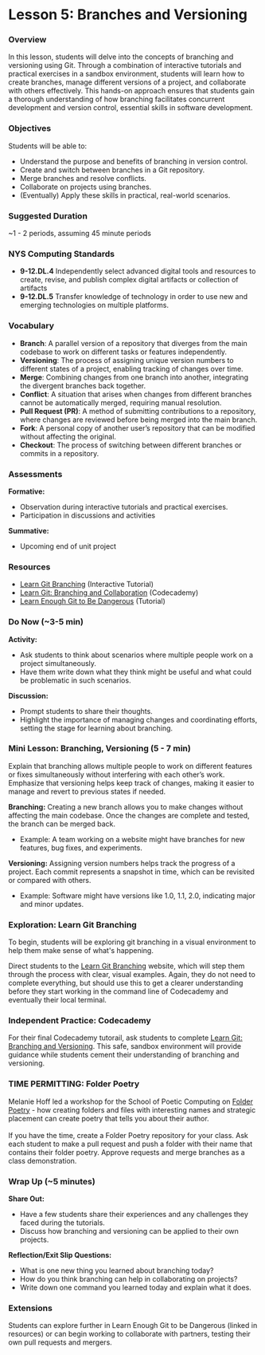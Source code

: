 # Lesson 5: Branches and Versioning

### Overview

In this lesson, students will delve into the concepts of branching and versioning using Git. Through a combination of interactive tutorials and practical exercises in a sandbox environment, students will learn how to create branches, manage different versions of a project, and collaborate with others effectively. This hands-on approach ensures that students gain a thorough understanding of how branching facilitates concurrent development and version control, essential skills in software development.

### Objectives

Students will be able to:

* Understand the purpose and benefits of branching in version control.
* Create and switch between branches in a Git repository.
* Merge branches and resolve conflicts.
* Collaborate on projects using branches.
* (Eventually) Apply these skills in practical, real-world scenarios.

### Suggested Duration

\~1 - 2 periods, assuming 45 minute periods

### NYS Computing Standards

* **9-12.DL.4** Independently select advanced digital tools and resources to create, revise, and publish complex digital artifacts or collection of artifacts
* **9-12.DL.5** Transfer knowledge of technology in order to use new and emerging technologies on multiple platforms.

### Vocabulary

* **Branch**: A parallel version of a repository that diverges from the main codebase to work on different tasks or features independently.
* **Versioning**: The process of assigning unique version numbers to different states of a project, enabling tracking of changes over time.
* **Merge**: Combining changes from one branch into another, integrating the divergent branches back together.
* **Conflict**: A situation that arises when changes from different branches cannot be automatically merged, requiring manual resolution.
* **Pull Request (PR)**: A method of submitting contributions to a repository, where changes are reviewed before being merged into the main branch.
* **Fork**: A personal copy of another user’s repository that can be modified without affecting the original.
* **Checkout**: The process of switching between different branches or commits in a repository.

### Assessments

**Formative:**

* Observation during interactive tutorials and practical exercises.
* Participation in discussions and activities

**Summative:**

* Upcoming end of unit project

### Resources

* [Learn Git Branching](https://learngitbranching.js.org/?locale=en\_US) (Interactive Tutorial)
* [Learn Git: Branching and Collaboration](https://www.codecademy.com/learn/learn-git-branching-and-collaboration) (Codecademy)
* [Learn Enough Git to Be Dangerous](https://www.learnenough.com/git-tutorial) (Tutorial)

### Do Now (\~3-5 min)

**Activity:**

* Ask students to think about scenarios where multiple people work on a project simultaneously.
* Have them write down what they think might be useful and what could be problematic in such scenarios.

**Discussion:**

* Prompt students to share their thoughts.
* Highlight the importance of managing changes and coordinating efforts, setting the stage for learning about branching.

### Mini Lesson: Branching, Versioning (5 - 7 min)

Explain that branching allows multiple people to work on different features or fixes simultaneously without interfering with each other’s work. Emphasize that versioning helps keep track of changes, making it easier to manage and revert to previous states if needed.

**Branching:** Creating a new branch allows you to make changes without affecting the main codebase. Once the changes are complete and tested, the branch can be merged back.

* Example: A team working on a website might have branches for new features, bug fixes, and experiments.

**Versioning:** Assigning version numbers helps track the progress of a project. Each commit represents a snapshot in time, which can be revisited or compared with others.

* Example: Software might have versions like 1.0, 1.1, 2.0, indicating major and minor updates.

### Exploration: Learn Git Branching

To begin, students will be exploring git branching in a visual environment to help them make sense of what's happening.

Direct students to the [Learn Git Branching](https://learngitbranching.js.org/?locale=en\_US) website, which will step them through the process with clear, visual examples. Again, they do not need to complete everything, but should use this to get a clearer understanding before they start working in the command line of Codecademy and eventually their local terminal.

### Independent Practice: Codecademy

For their final Codecademy tutorail, ask students to complete [Learn Git: Branching and Versioning](https://www.codecademy.com/learn/learn-git-branching-and-collaboration). This safe, sandbox environment will provide guidance while students cement their understanding of branching and versioning.

### TIME PERMITTING: Folder Poetry

Melanie Hoff led a workshop for the School of Poetic Computing on [Folder Poetry](https://github.com/melaniehoff/folderpoetry?tab=readme-ov-file) - how creating folders and files with interesting names and strategic placement can create poetry that tells you about their author.\
\
If you have the time, create a Folder Poetry repository for your class. Ask each student to make a pull request and push a folder with their name that contains their folder poetry. Approve requests and merge branches as a class demonstration.

### Wrap Up (\~5 minutes)

**Share Out:**

* Have a few students share their experiences and any challenges they faced during the tutorials.
* Discuss how branching and versioning can be applied to their own projects.

**Reflection/Exit Slip Questions:**

* What is one new thing you learned about branching today?
* How do you think branching can help in collaborating on projects?
* Write down one command you learned today and explain what it does.

### Extensions

Students can explore further in Learn Enough Git to be Dangerous (linked in resources) or can begin working to collaborate with partners, testing their own pull requests and mergers.

